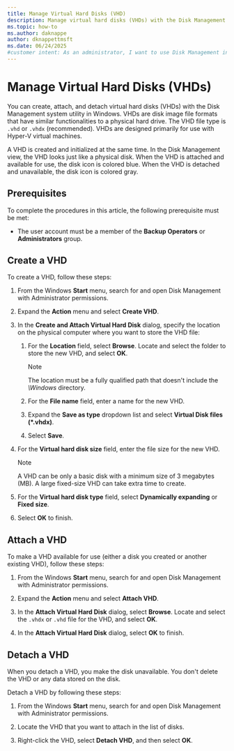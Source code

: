 ```yaml
---
title: Manage Virtual Hard Disks (VHD)
description: Manage virtual hard disks (VHDs) with the Disk Management utility in Windows, where you can view, create, attach, and detach a VHD.
ms.topic: how-to
ms.author: daknappe
author: dknappettmsft
ms.date: 06/24/2025
#customer intent: As an administrator, I want to use Disk Management in Windows to manage VHDs, so I can create, view, attach, and detach VHDs.
---
```


# Manage Virtual Hard Disks (VHDs)

You can create, attach, and detach virtual hard disks (VHDs) with the Disk Management system utility in Windows. VHDs are disk image file formats that have similar functionalities to a physical hard drive. The VHD file type is `.vhd` or `.vhdx` (recommended). VHDs are designed primarily for use with Hyper-V virtual machines.

A VHD is created and initialized at the same time. In the Disk Management view, the VHD looks just like a physical disk. When the VHD is attached and available for use, the disk icon is colored blue. When the VHD is detached and unavailable, the disk icon is colored gray.

## Prerequisites

To complete the procedures in this article, the following prerequisite must be met:

- The user account must be a member of the **Backup Operators** or **Administrators** group.

## Create a VHD

To create a VHD, follow these steps:

1. From the Windows **Start** menu, search for and open Disk Management with Administrator permissions.

1. Expand the **Action** menu and select **Create VHD**.

1. In the **Create and Attach Virtual Hard Disk** dialog, specify the location on the physical computer where you want to store the VHD file:

   1. For the **Location** field, select **Browse**. Locate and select the folder to store the new VHD, and select **OK**.

      > [!NOTE]
      > The location must be a fully qualified path that doesn't include the _\Windows_ directory.

   1. For the **File name** field, enter a name for the new VHD.

   1. Expand the **Save as type** dropdown list and select **Virtual Disk files (*.vhdx)**.

   1. Select **Save**.

1. For the **Virtual hard disk size** field, enter the file size for the new VHD.

   > [!NOTE]
   > A VHD can be only a basic disk with a minimum size of 3 megabytes (MB). A large fixed-size VHD can take extra time to create.

1. For the **Virtual hard disk type** field, select **Dynamically expanding** or **Fixed size**.

1. Select **OK** to finish.

## Attach a VHD

To make a VHD available for use (either a disk you created or another existing VHD), follow these steps:

1. From the Windows **Start** menu, search for and open Disk Management with Administrator permissions.

1. Expand the **Action** menu and select **Attach VHD**.

1. In the **Attach Virtual Hard Disk** dialog, select **Browse**. Locate and select the `.vhdx` or `.vhd` file for the VHD, and select **OK**.

1. In the **Attach Virtual Hard Disk** dialog, select **OK** to finish.

## Detach a VHD

When you detach a VHD, you make the disk unavailable. You don't delete the VHD or any data stored on the disk.

Detach a VHD by following these steps:

1. From the Windows **Start** menu, search for and open Disk Management with Administrator permissions.

1. Locate the VHD that you want to attach in the list of disks.

1. Right-click the VHD, select **Detach VHD**, and then select **OK**.
